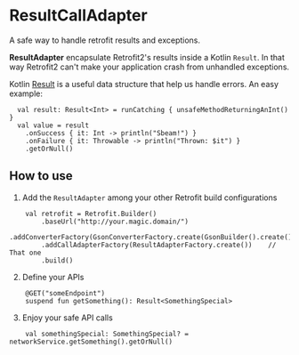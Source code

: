 # ResultCallAdapter
A safe way to handle retrofit results and exceptions.

**ResultAdapter** encapsulate Retrofit2's results inside a Kotlin `Result`. In that way Retrofit2 can't make your application crash from unhandled exceptions.

Kotlin [Result](https://kotlinlang.org/api/latest/jvm/stdlib/kotlin/-result/) is a useful data structure that help us handle errors. An easy example:
```
  val result: Result<Int> = runCatching { unsafeMethodReturningAnInt() }
  val value = result
    .onSuccess { it: Int -> println("Sbeam!") }
    .onFailure { it: Throwable -> println("Thrown: $it") }
    .getOrNull()
```

## How to use
1. Add the `ResultAdapter` among your other Retrofit build configurations
```
    val retrofit = Retrofit.Builder()
        .baseUrl("http://your.magic.domain/")
        .addConverterFactory(GsonConverterFactory.create(GsonBuilder().create()))
        .addCallAdapterFactory(ResultAdapterFactory.create())    // That one
        .build()
```

2. Define your APIs
```
    @GET("someEndpoint")
    suspend fun getSomething(): Result<SomethingSpecial>
```

3. Enjoy your safe API calls
```    
    val somethingSpecial: SomethingSpecial? = networkService.getSomething().getOrNull()
```
